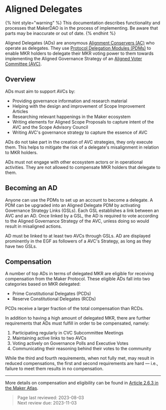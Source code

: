 # Aligned Delegates

{% hint style="warning" %}
This documentation describes functionality and processes that MakerDAO is in the process of implementing. Be aware that parts may be inaccurate or out of date.
{% endhint %}

Aligned Delegates (ADs) are anonymous [Alignment Conservers (AC)](alignment-conservers.md) who operate as delegates. They use [Protocol Delegation Modules (PDMs)](https://mips.makerdao.com/mips/details/MIP101#2-6-1-protocol-delegation-modules-pdms-) to enable MKR holders to delegate their MKR voting power to them towards implementing the Aligned Governance Strategy of an [Aligned Voter Committee (AVC)](avc.md).


## Overview

ADs must aim to support AVCs by: 
- Providing governance information and research material
- Helping with the design and improvement of Scope Improvement Articles
- Researching relevant happenings in the Maker ecosystem
- Writing elements for Aligned Scope Proposals to capture intent of the AVC and the Scope Advisory Council
- Writing AVC's governance strategy to capture the essence of AVC


ADs do not take part in the creation of AVC strategies, they only execute them. This helps to mitigate the risk of a delegate's misalignment in relation to MKR holders.  

ADs must not engage with other ecosystem actors or in operational activities. They are not allowed to compensate MKR holders that delegate to them.

## Becoming an AD

Anyone can use the PDMs to set up an account to become a delegate. A PDM can be upgraded into an Aligned Delegate PDM by activating Governance Strategy Links (GSLs). Each GSL establishes a link between an AVC and an AD. Once linked by a GSL, the AD is required to vote according to the Aligned Governance Strategy of the AVC, unless doing so would result in misaligned actions.

AD must be linked to at least two AVCs through GSLs. AD are displayed prominently in the EGF as followers of a AVC's Strategy, as long as they have two GSLs.

## Compensation
    
A number of top ADs in terms of delegated MKR are eligible for receiving compensation from the Maker Protocol. These eligible ADs fall into two categories based on MKR delegated:

- Prime Constitutional Delegates (PCDs)
- Reserve Constitutional Delegates (RCDs)

PCDs receive a larger fraction of the total compensation than RCDs. 

In addition to having a high amount of delegated MKR, there are further requirements that ADs must fulfill in order to be compensated, namely:
    
1. Participating regularly in CVC Subcommittee Meetings 
2. Maintaining active links to two AVCs
3. Voting actively on Governance Polls and Executive Votes 
4. Communicating their reasoning behind their votes to the community
    
While the third and fourth requirements, when not fully met, may result in reduced compensations, the first and second requirements are hard &mdash; i.e., failure to meet them results in no compensation.
    
---
    
More details on compensation and eligibility can be found in [Article 2.6.3 in the Maker Atlas](https://mips.makerdao.com/mips/details/MIP101#2-6-3-aligned-delegate-income-and-participation-requirements).
    
>Page last reviewed: 2023-08-03    
>Next review due: 2023-11-03    